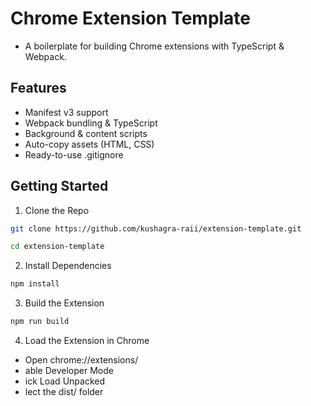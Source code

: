 # Chrome Extension Template
- A boilerplate for building Chrome extensions with TypeScript & Webpack.

## Features
- Manifest v3 support
- Webpack bundling & TypeScript
- Background & content scripts
- Auto-copy assets (HTML, CSS)
- Ready-to-use .gitignore

## Getting Started
1. Clone the Repo
```sh
git clone https://github.com/kushagra-raii/extension-template.git

cd extension-template
```


2. Install Dependencies
```sh
npm install
```

3. Build the Extension

```sh
npm run build
```
4. Load the Extension in Chrome
- Open chrome://extensions/
- able Developer Mode
- ick Load Unpacked
- lect the dist/ folder
